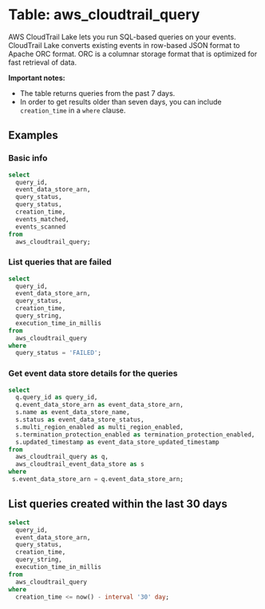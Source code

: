 # Table: aws_cloudtrail_query

AWS CloudTrail Lake lets you run SQL-based queries on your events. CloudTrail Lake converts existing events in row-based JSON format to Apache ORC format. ORC is a columnar storage format that is optimized for fast retrieval of data.

**Important notes:**

- The table returns queries from the past 7 days.
- In order to get results older than seven days, you can include `creation_time` in a `where` clause.

## Examples

### Basic info

```sql
select
  query_id,
  event_data_store_arn,
  query_status,
  query_status,
  creation_time,
  events_matched,
  events_scanned
from
  aws_cloudtrail_query;
```

### List queries that are failed

```sql
select
  query_id,
  event_data_store_arn,
  query_status,
  creation_time,
  query_string,
  execution_time_in_millis
from
  aws_cloudtrail_query
where
  query_status = 'FAILED';
```

### Get event data store details for the queries

```sql
select
  q.query_id as query_id,
  q.event_data_store_arn as event_data_store_arn,
  s.name as event_data_store_name,
  s.status as event_data_store_status,
  s.multi_region_enabled as multi_region_enabled,
  s.termination_protection_enabled as termination_protection_enabled,
  s.updated_timestamp as event_data_store_updated_timestamp
from
  aws_cloudtrail_query as q,
  aws_cloudtrail_event_data_store as s
where
 s.event_data_store_arn = q.event_data_store_arn;
```

## List queries created within the last 30 days

```sql
select
  query_id,
  event_data_store_arn,
  query_status,
  creation_time,
  query_string,
  execution_time_in_millis
from
  aws_cloudtrail_query
where
  creation_time <= now() - interval '30' day;
```
